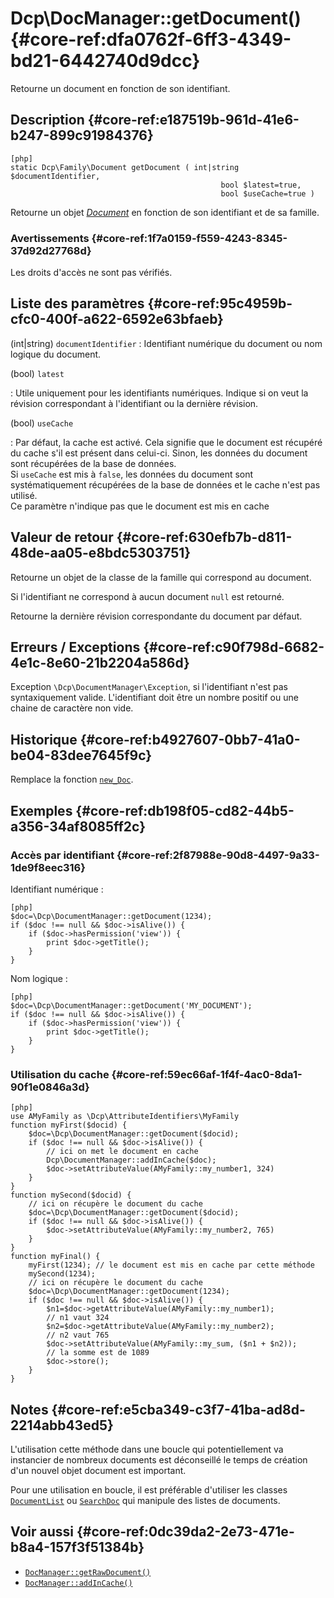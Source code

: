 # Dcp\DocManager::getDocument()  {#core-ref:dfa0762f-6ff3-4349-bd21-6442740d9dcc}

<div class="short-description">
Retourne un document en fonction de son identifiant.
</div>

## Description  {#core-ref:e187519b-961d-41e6-b247-899c91984376}

    [php]
    static Dcp\Family\Document getDocument ( int|string $documentIdentifier,
                                                   bool $latest=true,
                                                   bool $useCache=true )

Retourne un objet [_Document_][DocClass] en fonction de son identifiant et de sa
famille.

### Avertissements  {#core-ref:1f7a0159-f559-4243-8345-37d92d27768d}

Les droits d'accès ne sont pas vérifiés.

## Liste des paramètres  {#core-ref:95c4959b-cfc0-400f-a622-6592e63bfaeb}

(int|string) `documentIdentifier`
:   Identifiant numérique du document ou nom logique du document.

(bool) `latest` 

:   Utile uniquement pour les identifiants numériques. Indique si on veut la
    révision correspondant à l'identifiant ou la dernière révision.

(bool) `useCache`

:   Par défaut, la cache est activé. Cela signifie que le document est récupéré
    du cache s'il est présent dans celui-ci. Sinon, les données du document sont 
    récupérées de la base de données.  
    Si `useCache` est mis à `false`, les données du document sont systématiquement
    récupérées de la base de données et le cache n'est pas utilisé.  
    Ce paramètre n'indique pas que le document est mis en cache 


## Valeur de retour  {#core-ref:630efb7b-d811-48de-aa05-e8bdc5303751}

Retourne un objet de la classe de la famille qui correspond au document.

Si l'identifiant ne correspond à aucun document `null` est retourné.

Retourne la dernière révision correspondante du document par défaut.


## Erreurs / Exceptions  {#core-ref:c90f798d-6682-4e1c-8e60-21b2204a586d}

Exception `\Dcp\DocumentManager\Exception`, si l'identifiant n'est pas
syntaxiquement valide. L'identifiant doit être un nombre positif ou une chaine
de caractère non vide.

## Historique  {#core-ref:b4927607-0bb7-41a0-be04-83dee7645f9c}

Remplace la fonction [`new_Doc`][new_doc].

## Exemples  {#core-ref:db198f05-cd82-44b5-a356-34af8085ff2c}

### Accès par identifiant {#core-ref:2f87988e-90d8-4497-9a33-1de9f8eec316}

Identifiant numérique :

    [php]
    $doc=\Dcp\DocumentManager::getDocument(1234);
    if ($doc !== null && $doc->isAlive()) {
        if ($doc->hasPermission('view')) {
            print $doc->getTitle();
        }
    }

Nom logique :

    [php]
    $doc=\Dcp\DocumentManager::getDocument('MY_DOCUMENT');
    if ($doc !== null && $doc->isAlive()) {
        if ($doc->hasPermission('view')) {
            print $doc->getTitle();
        }
    }


### Utilisation du cache {#core-ref:59ec66af-1f4f-4ac0-8da1-90f1e0846a3d}

    [php]
    use AMyFamily as \Dcp\AttributeIdentifiers\MyFamily
    function myFirst($docid) {
        $doc=\Dcp\DocumentManager::getDocument($docid);
        if ($doc !== null && $doc->isAlive()) {
            // ici on met le document en cache
            Dcp\DocumentManager::addInCache($doc); 
            $doc->setAttributeValue(AMyFamily::my_number1, 324)
        }
    }
    function mySecond($docid) {
        // ici on récupère le document du cache
        $doc=\Dcp\DocumentManager::getDocument($docid); 
        if ($doc !== null && $doc->isAlive()) {
            $doc->setAttributeValue(AMyFamily::my_number2, 765)
        }
    }
    function myFinal() {
        myFirst(1234); // le document est mis en cache par cette méthode
        mySecond(1234);
        // ici on récupère le document du cache
        $doc=\Dcp\DocumentManager::getDocument(1234);
        if ($doc !== null && $doc->isAlive()) {
            $n1=$doc->getAttributeValue(AMyFamily::my_number1);
            // n1 vaut 324
            $n2=$doc->getAttributeValue(AMyFamily::my_number2);
            // n2 vaut 765
            $doc->setAttributeValue(AMyFamily::my_sum, ($n1 + $n2));
            // la somme est de 1089
            $doc->store();
        }
    }

## Notes  {#core-ref:e5cba349-c3f7-41ba-ad8d-2214abb43ed5}

L'utilisation cette méthode dans une boucle qui potentiellement va instancier de
nombreux documents est déconseillé le temps de création d'un nouvel objet
document est important.

Pour une utilisation en boucle, il est préférable d'utiliser les classes
[`DocumentList`][doclist] ou [`SearchDoc`][searchdoc] qui manipule des listes de
documents.


## Voir aussi  {#core-ref:0dc39da2-2e73-471e-b8a4-157f3f51384b}

*   [`DocManager::getRawDocument()`][getrawdocument]
*   [`DocManager::addInCache()`][addincache]

<!-- links -->
[getrawdocument]:   #core-ref:27f42abc-23c2-43c7-9a28-cfd32250632c
[searchdoc]:        #core-ref:a5216d5c-4e0f-4e3c-9553-7cbfda6b3255
[doclist]:          #core-ref:23c71c28-dbce-4d34-819a-50d5bc4a38c3
[new_doc]:          #core-ref:e978cbd1-5f54-4a06-a6be-f1c079c2d734
[DocClass]:         #core-ref:1d557fb4-4eca-4ab8-a334-974fe563ddd2
[addincache]:       #core-ref:15d6a036-3b6e-4dbd-a0fe-361b925e6186